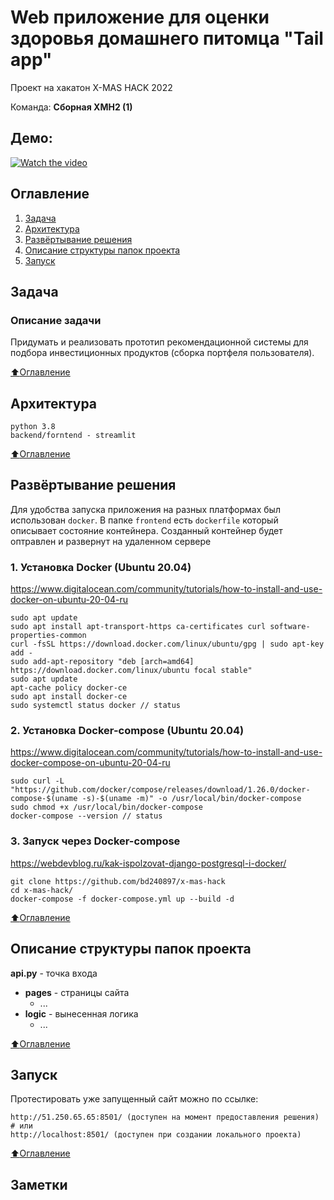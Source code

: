 # Web приложение для оценки здоровья домашнего питомца "Tail app"
Проект на хакатон X-MAS HACK 2022

Команда: **Сборная ХМН2 (1)**

## Демо:

[![Watch the video](./materials/prototype_preview.png)](https://youtu.be/aSgtn1f2SU4;)

## Оглавление
1. [Задача](#Задача)
2. [Архитектура](#Архитектура)
5. [Развёртывание решения](#Развёртывание-решения)
6. [Описание структуры папок проекта](#Описание-структуры-папок-проекта)
7. [Запуск](#Запуск)

## Задача
### Описание задачи
Придумать и реализовать прототип рекомендационной системы для подбора инвестиционных продуктов (сборка портфеля пользователя).

[:arrow_up:Оглавление](#Оглавление)

## Архитектура
    python 3.8
    backend/forntend - streamlit

[:arrow_up:Оглавление](#Оглавление)

## Развёртывание решения

Для удобства запуска приложения на разных платформах был использован `docker`. В папке `frontend` есть `dockerfile` который описывает состояние контейнера. Созданный контейнер будет оптравлен и развернут на удаленном сервере

### 1. Установка Docker (Ubuntu 20.04) 
https://www.digitalocean.com/community/tutorials/how-to-install-and-use-docker-on-ubuntu-20-04-ru

    sudo apt update
    sudo apt install apt-transport-https ca-certificates curl software-properties-common
    curl -fsSL https://download.docker.com/linux/ubuntu/gpg | sudo apt-key add -
    sudo add-apt-repository "deb [arch=amd64] https://download.docker.com/linux/ubuntu focal stable"
    sudo apt update
    apt-cache policy docker-ce
    sudo apt install docker-ce
    sudo systemctl status docker // status

### 2. Установка Docker-compose (Ubuntu 20.04)
https://www.digitalocean.com/community/tutorials/how-to-install-and-use-docker-compose-on-ubuntu-20-04-ru

    sudo curl -L "https://github.com/docker/compose/releases/download/1.26.0/docker-compose-$(uname -s)-$(uname -m)" -o /usr/local/bin/docker-compose
    sudo chmod +x /usr/local/bin/docker-compose
    docker-compose --version // status


### 3. Запуск через Docker-compose
https://webdevblog.ru/kak-ispolzovat-django-postgresql-i-docker/

    git clone https://github.com/bd240897/x-mas-hack
    cd x-mas-hack/
    docker-compose -f docker-compose.yml up --build -d
    
[:arrow_up:Оглавление](#Оглавление)

## Описание структуры папок проекта
  **api.py** - точка входа
- **pages** - страницы сайта
  - ...
- **logic** - вынесенная логика
  - ...

[:arrow_up:Оглавление](#Оглавление)

## Запуск
Протестировать уже запущенный сайт можно по ссылке:</br>

    http://51.250.65.65:8501/ (доступен на момент предоставления решения)
    # или
    http://localhost:8501/ (доступен при создании локального проекта)

[:arrow_up:Оглавление](#Оглавление)

## Заметки
```